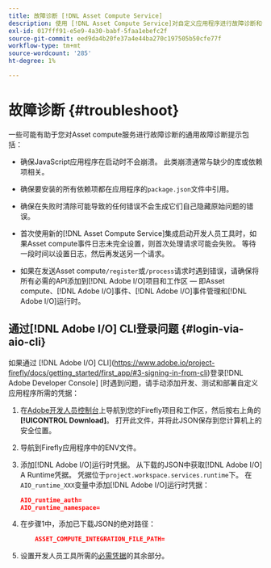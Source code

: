 ```yaml
---
title: 故障诊断 [!DNL Asset Compute Service]
description: 使用 [!DNL Asset Compute Service]对自定义应用程序进行故障诊断和调试。
exl-id: 017fff91-e5e9-4a30-babf-5faa1ebefc2f
source-git-commit: eed9da4b20fe37a4e44ba270c197505b50cfe77f
workflow-type: tm+mt
source-wordcount: '285'
ht-degree: 1%

---
```


# 故障诊断 {#troubleshoot}

一些可能有助于您对Asset compute服务进行故障诊断的通用故障诊断提示包括：

* 确保JavaScript应用程序在启动时不会崩溃。 此类崩溃通常与缺少的库或依赖项相关。
* 确保要安装的所有依赖项都在应用程序的`package.json`文件中引用。
* 确保在失败时清除可能导致的任何错误不会生成它们自己隐藏原始问题的错误。

* 首次使用新的[!DNL Asset Compute Service]集成启动开发人员工具时，如果Asset compute事件日志未完全设置，则首次处理请求可能会失败。 等待一段时间以设置日志，然后再发送另一个请求。
* 如果在发送Asset compute`/register`或`/process`请求时遇到错误，请确保将所有必需的API添加到[!DNL Adobe I/O]项目和工作区 — 即Asset compute、[!DNL Adobe I/O]事件、[!DNL Adobe I/O]事件管理和[!DNL Adobe I/O]运行时。

## 通过[!DNL Adobe I/O] CLI登录问题 {#login-via-aio-cli}

如果通过 [!DNL Adobe I/O] CLI](https://www.adobe.io/project-firefly/docs/getting_started/first_app/#3-signing-in-from-cli)登录[!DNL Adobe Developer Console] [时遇到问题，请手动添加开发、测试和部署自定义应用程序所需的凭据：

1. 在[Adobe开发人员控制台](https://console.adobe.io/)上导航到您的Firefly项目和工作区，然后按右上角的&#x200B;**[!UICONTROL Download]**。 打开此文件，并将此JSON保存到您计算机上的安全位置。

1. 导航到Firefly应用程序中的ENV文件。

1. 添加[!DNL Adobe I/O]运行时凭据。 从下载的JSON中获取[!DNL Adobe I/O] A Runtime凭据。 凭据位于`project.workspace.services.runtime`下。 在`AIO_runtime_XXX`变量中添加[!DNL Adobe I/O]运行时凭据：

   ```json
   AIO_runtime_auth=
   AIO_runtime_namespace=
   ```

1. 在步骤1中，添加已下载JSON的绝对路径：

   ```json
       ASSET_COMPUTE_INTEGRATION_FILE_PATH=
   ```

1. 设置开发人员工具所需的[必需凭据](develop-custom-application.md)的其余部分。

<!-- TBD for later:
Add any best practices for developers in this section:
* Any items to take care of when creating projects.
* Any naming conventions, reserved keywords, etc.?
* Any terms that can become a source of confusion later based on our OOTB naming.

* If required, add limitations for custom applications and spin those off as best practices.
* Do NOT borrow any content from https://git.corp.adobe.com/nui/nui/blob/master/doc/worker_api.md. It is outdated and irrelevant for 3rd party custom applications.
-->
